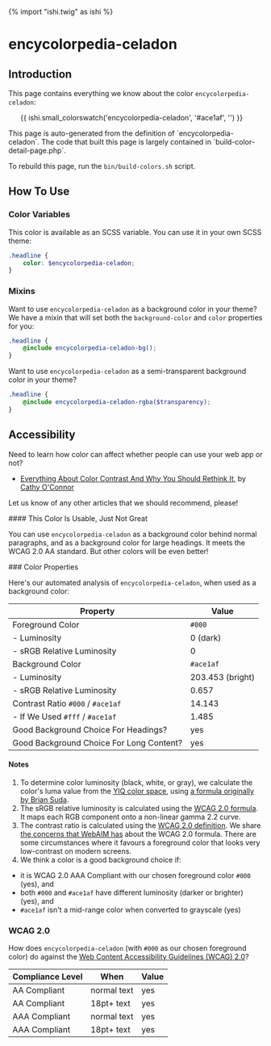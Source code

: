 {% import "ishi.twig" as ishi %}
# encycolorpedia-celadon

## Introduction

This page contains everything we know about the color `encycolorpedia-celadon`:

<div class="grid">
    <div class="cell">
        <div class="swatch">
            <ul>
                {{ ishi.small_colorswatch('encycolorpedia-celadon', '#ace1af', '') }}
            </ul>
        </div>
    </div>
</div>

<div class="callout callout--info" markdown="1">
This page is auto-generated from the definition of `encycolorpedia-celadon`. The code that built this page is largely contained in `build-color-detail-page.php`.

To rebuild this page, run the `bin/build-colors.sh` script.
</div>

## How To Use

### Color Variables

This color is available as an SCSS variable. You can use it in your own SCSS theme:

```scss
.headline {
    color: $encycolorpedia-celadon;
}
```

### Mixins

Want to use `encycolorpedia-celadon` as a background color in your theme? We have a mixin that will set both the `background-color` and `color` properties for you:

```scss
.headline {
    @include encycolorpedia-celadon-bg();
}
```

Want to use `encycolorpedia-celadon` as a semi-transparent background color in your theme?

```scss
.headline {
    @include encycolorpedia-celadon-rgba($transparency);
}
```

## Accessibility

Need to learn how color can affect whether people can use your web app or not?

* [Everything About Color Contrast And Why You Should Rethink It](https://www.smashingmagazine.com/2014/10/color-contrast-tips-and-tools-for-accessibility/), by [Cathy O'Connor](http://www.twitter.com/cagocon)

Let us know of any other articles that we should recommend, please!
<div class="callout callout--warning" markdown="1">
#### This Color Is Usable, Just Not Great

You can use `encycolorpedia-celadon` as a background color behind normal paragraphs, and as a background color for large headings. It meets the WCAG 2.0 AA standard. But other colors will be even better!
</div>
### Color Properties

Here's our automated analysis of `encycolorpedia-celadon`, when used as a background color:

Property | Value
---------|------
Foreground Color | `#000`
- Luminosity | 0 (dark)
- sRGB Relative Luminosity | 0
Background Color | `#ace1af`
- Luminosity | 203.453 (bright)
- sRGB Relative Luminosity | 0.657
Contrast Ratio `#000` / `#ace1af` | 14.143
- If We Used `#fff` / `#ace1af` | 1.485
Good Background Choice For Headings? | yes
Good Background Choice For Long Content? | yes

#### Notes

1. To determine color luminosity (black, white, or gray), we calculate the color's luma value from the [YIQ color space](https://en.wikipedia.org/wiki/YIQ), using [a formula originally by Brian Suda](https://24ways.org/2010/calculating-color-contrast/).
1. The sRGB relative luminosity is calculated using the [WCAG 2.0 formula](https://www.w3.org/TR/WCAG20/#relativeluminancedef). It maps each RGB component onto a non-linear gamma 2.2 curve.
1. The contrast ratio is calculated using the [WCAG 2.0 definition](https://www.w3.org/TR/2008/REC-WCAG20-20081211/#contrast-ratiodef). We share [the concerns that WebAIM has](http://webaim.org/blog/wcag-2-1-feedback/) about the WCAG 2.0 formula. There are some circumstances where it favours a foreground color that looks very low-contrast on modern screens.
1. We think a color is a good background choice if:
  - it is WCAG 2.0 AAA Compliant with our chosen foreground color `#000` (yes), and
  - both `#000` and `#ace1af` have different luminosity (darker or brighter) (yes), and
  - `#ace1af` isn't a mid-range color when converted to grayscale (yes)

### WCAG 2.0

How does `encycolorpedia-celadon` (with `#000` as our chosen foreground color) do against the [Web Content Accessibility Guidelines (WCAG) 2.0](https://www.w3.org/TR/WCAG20/)?

Compliance Level | When | Value
-----------------|------|------
AA Compliant | normal text | yes
AA Compliant | 18pt+ text | yes
AAA Compliant | normal text | yes
AAA Compliant | 18pt+ text | yes